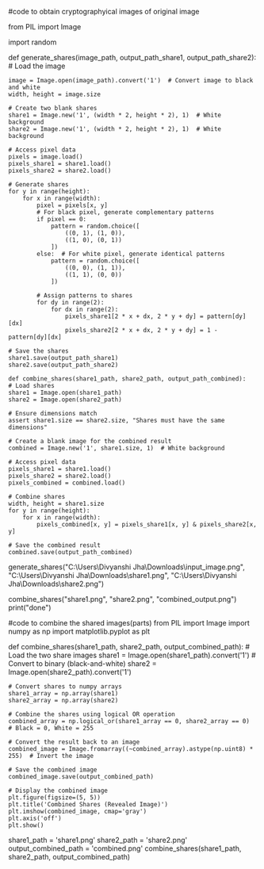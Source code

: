 
#code to obtain cryptographyical images of original image

from PIL import Image

import random

def generate_shares(image_path, output_path_share1, output_path_share2):
    # Load the image
    
    image = Image.open(image_path).convert('1')  # Convert image to black and white
    width, height = image.size

    # Create two blank shares
    share1 = Image.new('1', (width * 2, height * 2), 1)  # White background
    share2 = Image.new('1', (width * 2, height * 2), 1)  # White background

    # Access pixel data
    pixels = image.load()
    pixels_share1 = share1.load()
    pixels_share2 = share2.load()

    # Generate shares
    for y in range(height):
        for x in range(width):
            pixel = pixels[x, y]
            # For black pixel, generate complementary patterns
            if pixel == 0:
                pattern = random.choice([
                    ((0, 1), (1, 0)),
                    ((1, 0), (0, 1))
                ])
            else:  # For white pixel, generate identical patterns
                pattern = random.choice([
                    ((0, 0), (1, 1)),
                    ((1, 1), (0, 0))
                ])
            
            # Assign patterns to shares
            for dy in range(2):
                for dx in range(2):
                    pixels_share1[2 * x + dx, 2 * y + dy] = pattern[dy][dx]
                    pixels_share2[2 * x + dx, 2 * y + dy] = 1 - pattern[dy][dx]

    # Save the shares
    share1.save(output_path_share1)
    share2.save(output_path_share2)

    def combine_shares(share1_path, share2_path, output_path_combined):
    # Load shares
    share1 = Image.open(share1_path)
    share2 = Image.open(share2_path)

    # Ensure dimensions match
    assert share1.size == share2.size, "Shares must have the same dimensions"

    # Create a blank image for the combined result
    combined = Image.new('1', share1.size, 1)  # White background

    # Access pixel data
    pixels_share1 = share1.load()
    pixels_share2 = share2.load()
    pixels_combined = combined.load()

    # Combine shares
    width, height = share1.size
    for y in range(height):
        for x in range(width):
            pixels_combined[x, y] = pixels_share1[x, y] & pixels_share2[x, y]

    # Save the combined result
    combined.save(output_path_combined)
generate_shares("C:\\Users\\Divyanshi Jha\\Downloads\\input_image.png", "C:\\Users\\Divyanshi Jha\\Downloads\\share1.png", "C:\\Users\\Divyanshi Jha\\Downloads\\share2.png")

combine_shares("share1.png", "share2.png", "combined_output.png")
print("done")

#code to combine the shared images(parts)
from PIL import Image
import numpy as np
import matplotlib.pyplot as plt

def combine_shares(share1_path, share2_path, output_combined_path):
    # Load the two share images
    share1 = Image.open(share1_path).convert('1')  # Convert to binary (black-and-white)
    share2 = Image.open(share2_path).convert('1')

    # Convert shares to numpy arrays
    share1_array = np.array(share1)
    share2_array = np.array(share2)

    # Combine the shares using logical OR operation
    combined_array = np.logical_or(share1_array == 0, share2_array == 0)  # Black = 0, White = 255

    # Convert the result back to an image
    combined_image = Image.fromarray((~combined_array).astype(np.uint8) * 255)  # Invert the image

    # Save the combined image
    combined_image.save(output_combined_path)

    # Display the combined image
    plt.figure(figsize=(5, 5))
    plt.title('Combined Shares (Revealed Image)')
    plt.imshow(combined_image, cmap='gray')
    plt.axis('off')
    plt.show()
share1_path = 'share1.png'
share2_path = 'share2.png'
output_combined_path = 'combined.png'
combine_shares(share1_path, share2_path, output_combined_path)

